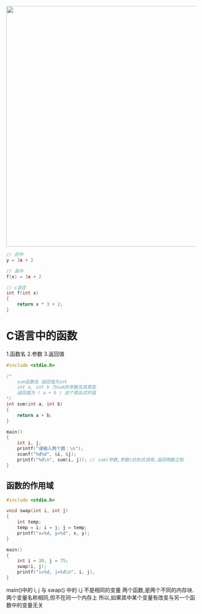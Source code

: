 <a href="http://www.lellansin.com/wp-content/uploads/2012/10/QQ截图20121025184614.jpg"><img class="alignnone size-full wp-image-87" title="函数的基本概念" src="http://www.lellansin.com/wp-content/uploads/2012/10/QQ截图20121025184614.jpg" alt="" width="874" height="639" /></a>


```cpp
// 初中
y = 3x + 2

// 高中
f(x) = 3x + 2

// c语言
int f(int x)
{
    return x * 3 + 2;
}
```

<h1>C语言中的函数</h1>

1.函数名
2.参数
3.返回值


```cpp
#include <stdio.h>

/*
    sum函数名 返回值为int
    int a, int b 为sum的参数及其类型
    返回值为 ( a + b ) 这个表达式的值
*/
int sum(int a, int b)
{
    return a + b;
}

main()
{
    int i, j;
    printf("请输入两个数：\n");
    scanf("%d%d", &i, &j);
    printf("%d\n", sum(i, j)); // sum(参数,参数)的形式调用,返回两数之和
}
```

<h2>函数的作用域</h2>


```cpp
#include <stdio.h>

void swap(int i, int j)
{
    int temp;
    temp = i; i = j; j = temp;
    printf("x=%d, y=%d", x, y);
}

main()
{
    int i = 30, j = 75;
    swap(i, j);
    printf("i=%d, j=%d\n", i, j),
}
```

main()中的 i, j 与 swap() 中的 i,j 不是相同的变量
两个函数,是两个不同的内存块.两个变量名称相同,但不在同一个内存上
所以,如果其中某个变量有改变与另一个函数中的变量无关

